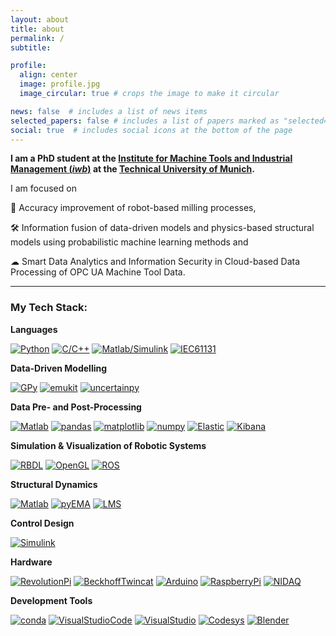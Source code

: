 ```yaml
---
layout: about
title: about
permalink: /
subtitle: 

profile:
  align: center
  image: profile.jpg
  image_circular: true # crops the image to make it circular

news: false  # includes a list of news items
selected_papers: false # includes a list of papers marked as "selected={true}"
social: true  # includes social icons at the bottom of the page
---
```




**I am a PhD student at the [Institute for Machine Tools and Industrial Management (*iwb*)](https://www.mec.ed.tum.de/en/iwb/homepage/) at the [Technical University of Munich](https://www.tum.de/en/).**



I am focused on 

🎯 Accuracy improvement of robot-based milling processes,

🛠️ Information fusion of data-driven models and physics-based structural models using probabilistic machine learning methods and

☁ Smart Data Analytics and Information Security in Cloud-based Data Processing of OPC UA Machine Tool Data.

------

### My Tech Stack:

**Languages**

[![Python](https://img.shields.io/badge/Python-yellow?logo=SimpleIconName&logoColor=ColorName&style=ShieldStyle)]()
[![C/C++](https://img.shields.io/badge/C/C++-blue?logo=SimpleIconName&logoColor=ColorName&style=ShieldStyle)]()
[![Matlab/Simulink](https://img.shields.io/badge/Matlab/Simulink-orange?logo=SimpleIconName&logoColor=ColorName&style=ShieldStyle)]()
[![IEC61131](<https://img.shields.io/badge/IEC 61131-red?logo=SimpleIconName&logoColor=ColorName&style=ShieldStyle>)]()

  
**Data-Driven Modelling**

[![GPy](https://img.shields.io/badge/GPy-ColourCode?logo=SimpleIconName&logoColor=ColorName&style=ShieldStyle)]()
[![emukit](https://img.shields.io/badge/emukit-ColourCode?logo=SimpleIconName&logoColor=ColorName&style=ShieldStyle)]()
[![uncertainpy](https://img.shields.io/badge/uncertainpy-ColourCode?logo=SimpleIconName&logoColor=ColorName&style=ShieldStyle)]()

  
**Data Pre- and Post-Processing**

[![Matlab](https://img.shields.io/badge/Matlab-ColourCode?logo=SimpleIconName&logoColor=ColorName&style=ShieldStyle)]()
[![pandas](https://img.shields.io/badge/pandas-ColourCode?logo=SimpleIconName&logoColor=ColorName&style=ShieldStyle)]()
[![matplotlib](https://img.shields.io/badge/matplotlib-ColourCode?logo=SimpleIconName&logoColor=ColorName&style=ShieldStyle)]()
[![numpy](https://img.shields.io/badge/numpy-ColourCode?logo=SimpleIconName&logoColor=ColorName&style=ShieldStyle)]()
[![Elastic](https://img.shields.io/badge/Elastic-ColourCode?logo=SimpleIconName&logoColor=ColorName&style=ShieldStyle)]()
[![Kibana](https://img.shields.io/badge/Kibana-ColourCode?logo=SimpleIconName&logoColor=ColorName&style=ShieldStyle)]()

  
**Simulation & Visualization of Robotic Systems**

[![RBDL](https://img.shields.io/badge/RBDL-ColourCode?logo=SimpleIconName&logoColor=ColorName&style=ShieldStyle)]()
[![OpenGL](https://img.shields.io/badge/OpenGL-ColourCode?logo=SimpleIconName&logoColor=ColorName&style=ShieldStyle)]()
[![ROS](https://img.shields.io/badge/ROS-ColourCode?logo=SimpleIconName&logoColor=ColorName&style=ShieldStyle)]()

  
**Structural Dynamics**

[![Matlab](https://img.shields.io/badge/Matlab-ColourCode?logo=SimpleIconName&logoColor=ColorName&style=ShieldStyle)]()
[![pyEMA](https://img.shields.io/badge/pyEMA-ColourCode?logo=SimpleIconName&logoColor=ColorName&style=ShieldStyle)]()
[![LMS](https://img.shields.io/badge/LMS-ColourCode?logo=SimpleIconName&logoColor=ColorName&style=ShieldStyle)]()

  
**Control Design**

[![Simulink](https://img.shields.io/badge/Simulink-ColourCode?logo=SimpleIconName&logoColor=ColorName&style=ShieldStyle)]()

  
**Hardware**

[![RevolutionPi](<https://img.shields.io/badge/Revolution Pi-ColourCode?logo=SimpleIconName&logoColor=ColorName&style>)]()
[![BeckhoffTwincat](<https://img.shields.io/badge/Beckhoff Twincat-ColourCode?logo=SimpleIconName&logoColor=ColorName&style=ShieldStyle>)]()
[![Arduino](https://img.shields.io/badge/Arduino-ColourCode?logo=SimpleIconName&logoColor=ColorName&style=ShieldStyle)]()
[![RaspberryPi](<https://img.shields.io/badge/Raspberry Pi-ColourCode?logo=SimpleIconName&logoColor=ColorName&style=ShieldStyle>)]()
[![NIDAQ](<https://img.shields.io/badge/NI DAQ-ColourCode?logo=SimpleIconName&logoColor=ColorName&style=ShieldStyle>)]()

  
**Development Tools**

[![conda](https://img.shields.io/badge/conda-ColourCode?logo=SimpleIconName&logoColor=ColorName&style=ShieldStyle)]()
[![VisualStudioCode](<https://img.shields.io/badge/Visual Studio Code-ColourCode?logo=SimpleIconName&logoColor=ColorName&style=ShieldStyle>)]()
[![VisualStudio](<https://img.shields.io/badge/Visual Studio-ColourCode?logo=SimpleIconName&logoColor=ColorName&style=ShieldStyle>)]()
[![Codesys](https://img.shields.io/badge/Codesys-ColourCode?logo=SimpleIconName&logoColor=ColorName&style=ShieldStyle)]()
[![Blender](https://img.shields.io/badge/Blender-ColourCode?logo=SimpleIconName&logoColor=ColorName&style=ShieldStyle)]()
